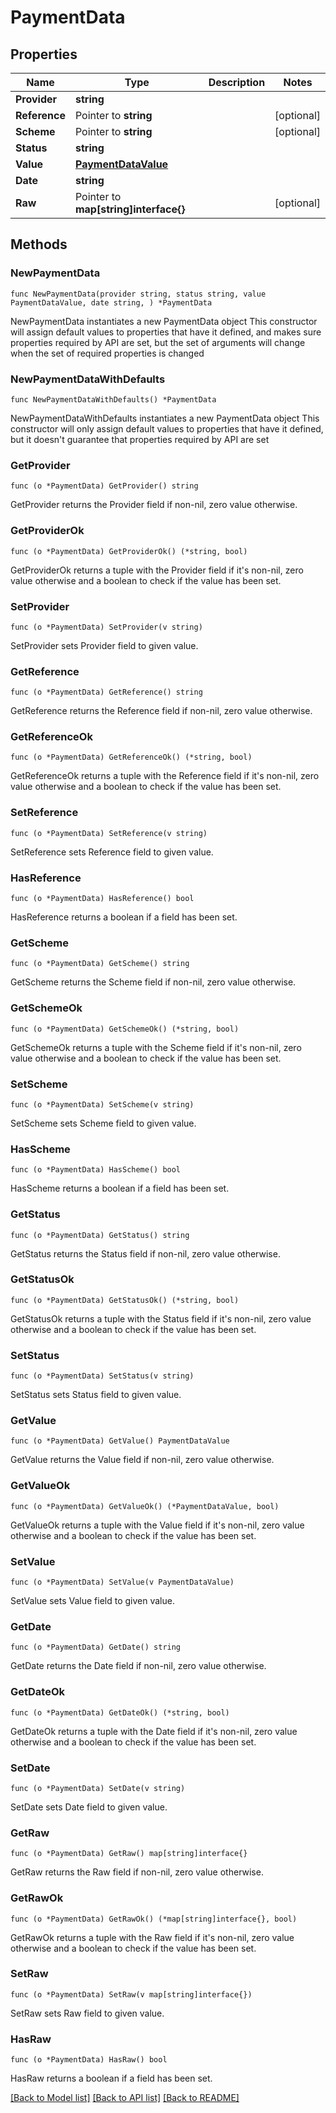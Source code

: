 # PaymentData

## Properties

Name | Type | Description | Notes
------------ | ------------- | ------------- | -------------
**Provider** | **string** |  | 
**Reference** | Pointer to **string** |  | [optional] 
**Scheme** | Pointer to **string** |  | [optional] 
**Status** | **string** |  | 
**Value** | [**PaymentDataValue**](PaymentDataValue.md) |  | 
**Date** | **string** |  | 
**Raw** | Pointer to **map[string]interface{}** |  | [optional] 

## Methods

### NewPaymentData

`func NewPaymentData(provider string, status string, value PaymentDataValue, date string, ) *PaymentData`

NewPaymentData instantiates a new PaymentData object
This constructor will assign default values to properties that have it defined,
and makes sure properties required by API are set, but the set of arguments
will change when the set of required properties is changed

### NewPaymentDataWithDefaults

`func NewPaymentDataWithDefaults() *PaymentData`

NewPaymentDataWithDefaults instantiates a new PaymentData object
This constructor will only assign default values to properties that have it defined,
but it doesn't guarantee that properties required by API are set

### GetProvider

`func (o *PaymentData) GetProvider() string`

GetProvider returns the Provider field if non-nil, zero value otherwise.

### GetProviderOk

`func (o *PaymentData) GetProviderOk() (*string, bool)`

GetProviderOk returns a tuple with the Provider field if it's non-nil, zero value otherwise
and a boolean to check if the value has been set.

### SetProvider

`func (o *PaymentData) SetProvider(v string)`

SetProvider sets Provider field to given value.


### GetReference

`func (o *PaymentData) GetReference() string`

GetReference returns the Reference field if non-nil, zero value otherwise.

### GetReferenceOk

`func (o *PaymentData) GetReferenceOk() (*string, bool)`

GetReferenceOk returns a tuple with the Reference field if it's non-nil, zero value otherwise
and a boolean to check if the value has been set.

### SetReference

`func (o *PaymentData) SetReference(v string)`

SetReference sets Reference field to given value.

### HasReference

`func (o *PaymentData) HasReference() bool`

HasReference returns a boolean if a field has been set.

### GetScheme

`func (o *PaymentData) GetScheme() string`

GetScheme returns the Scheme field if non-nil, zero value otherwise.

### GetSchemeOk

`func (o *PaymentData) GetSchemeOk() (*string, bool)`

GetSchemeOk returns a tuple with the Scheme field if it's non-nil, zero value otherwise
and a boolean to check if the value has been set.

### SetScheme

`func (o *PaymentData) SetScheme(v string)`

SetScheme sets Scheme field to given value.

### HasScheme

`func (o *PaymentData) HasScheme() bool`

HasScheme returns a boolean if a field has been set.

### GetStatus

`func (o *PaymentData) GetStatus() string`

GetStatus returns the Status field if non-nil, zero value otherwise.

### GetStatusOk

`func (o *PaymentData) GetStatusOk() (*string, bool)`

GetStatusOk returns a tuple with the Status field if it's non-nil, zero value otherwise
and a boolean to check if the value has been set.

### SetStatus

`func (o *PaymentData) SetStatus(v string)`

SetStatus sets Status field to given value.


### GetValue

`func (o *PaymentData) GetValue() PaymentDataValue`

GetValue returns the Value field if non-nil, zero value otherwise.

### GetValueOk

`func (o *PaymentData) GetValueOk() (*PaymentDataValue, bool)`

GetValueOk returns a tuple with the Value field if it's non-nil, zero value otherwise
and a boolean to check if the value has been set.

### SetValue

`func (o *PaymentData) SetValue(v PaymentDataValue)`

SetValue sets Value field to given value.


### GetDate

`func (o *PaymentData) GetDate() string`

GetDate returns the Date field if non-nil, zero value otherwise.

### GetDateOk

`func (o *PaymentData) GetDateOk() (*string, bool)`

GetDateOk returns a tuple with the Date field if it's non-nil, zero value otherwise
and a boolean to check if the value has been set.

### SetDate

`func (o *PaymentData) SetDate(v string)`

SetDate sets Date field to given value.


### GetRaw

`func (o *PaymentData) GetRaw() map[string]interface{}`

GetRaw returns the Raw field if non-nil, zero value otherwise.

### GetRawOk

`func (o *PaymentData) GetRawOk() (*map[string]interface{}, bool)`

GetRawOk returns a tuple with the Raw field if it's non-nil, zero value otherwise
and a boolean to check if the value has been set.

### SetRaw

`func (o *PaymentData) SetRaw(v map[string]interface{})`

SetRaw sets Raw field to given value.

### HasRaw

`func (o *PaymentData) HasRaw() bool`

HasRaw returns a boolean if a field has been set.


[[Back to Model list]](../README.md#documentation-for-models) [[Back to API list]](../README.md#documentation-for-api-endpoints) [[Back to README]](../README.md)


